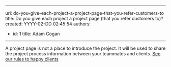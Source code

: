 

---
uri: do-you-give-each-project-a-project-page-that-you-refer-customers-to
title: Do you give each project a project page (that you refer customers to)?
created: YYYY-02-DD 02:45:54
authors:
  - id: 1
    title: Adam Cogan
---




<span class='intro'> A project page is not a place to introduce the project. It will be used to share the project process information between your teammates and clients. <a href="/rules-to-better-software-consultants-happy-clients">See our rules to happy clients</a>  </span>

<a href="/do-you-use-a-project-portal-for-your-team-and-client"></a>​​​​


